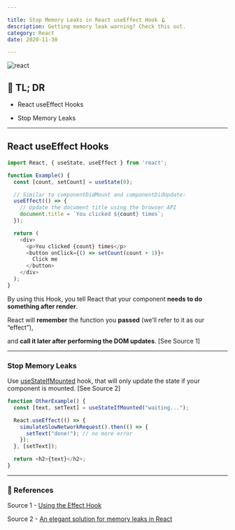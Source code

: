 ```yaml
---

title: Stop Memory Leaks in React useEffect Hook 🪝
description: Getting memory leak warning? Check this out.
category: React
date: 2020-11-30

---
```


![react](react.png)

## 🤦 TL; DR

- React useEffect Hooks
  
  
- Stop Memory Leaks

---

## React useEffect Hooks

```js
import React, { useState, useEffect } from 'react';

function Example() {
  const [count, setCount] = useState(0);

  // Similar to componentDidMount and componentDidUpdate:
  useEffect(() => {
    // Update the document title using the browser API
    document.title = `You clicked ${count} times`;
  });

  return (
    <div>
      <p>You clicked {count} times</p>
      <button onClick={() => setCount(count + 1)}>
        Click me
      </button>
    </div>
  );
}
```

By using this Hook, you tell React that your component **needs to do something after render**. 

React will **remember** the function you **passed** (we’ll refer to it as our “effect”), 

and **call it later after performing the DOM updates**. \[See Source 1]

---

### Stop Memory Leaks

Use [useStateIfMounted](https://www.npmjs.com/package/use-state-if-mounted) hook, that will only update the state if your component is mounted. \[See Source 2]

```js
function OtherExample() {
  const [text, setText] = useStateIfMounted("waiting...");

  React.useEffect(() => {
    simulateSlowNetworkRequest().then(() => {
      setText("done!"); // no more error
    });
  }, [setText]);

  return <h2>{text}</h2>;
}
```

---

### 🔗 References

Source 1 - [Using the Effect Hook](https://en.reactjs.org/docs/hooks-effect.html)

Source 2 - [An elegant solution for memory leaks in React](https://dev.to/nans/an-elegant-solution-for-memory-leaks-in-react-1hol)